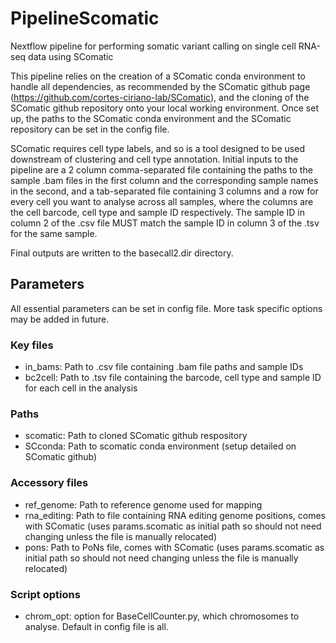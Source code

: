 # PipelineScomatic

Nextflow pipeline for performing somatic variant calling on single cell RNA-seq data using SComatic

This pipeline relies on the creation of a SComatic conda environment to handle all dependencies, as recommended by the SComatic github page (https://github.com/cortes-ciriano-lab/SComatic), and the cloning of the SComatic github repository onto your local working environment. Once set up, the paths to the SComatic conda environment and the SComatic repository can be set in the config file.

SComatic requires cell type labels, and so is a tool designed to be used downstream of clustering and cell type annotation. Initial inputs to the pipeline are a 2 column comma-separated file containing the paths to the sample .bam files in the first column and the corresponding sample names in the second, and a tab-separated file containing 3 columns and a row for every cell you want to analyse across all samples, where the columns are the cell barcode, cell type and sample ID respectively. The sample ID in column 2 of the .csv file MUST match the sample ID in column 3 of the .tsv for the same sample.

Final outputs are written to the basecall2.dir directory.

## Parameters

All essential parameters can be set in config file. More task specific options may be added in future.

### Key files

  *	in_bams: Path to .csv file containing .bam file paths and sample IDs
  * bc2cell: Path to .tsv file containing the barcode, cell type and sample ID for each cell in the analysis

### Paths

  * scomatic: Path to cloned SComatic github respository
  * SCconda: Path to scomatic conda environment (setup detailed on SComatic github)

### Accessory files

  * ref_genome: Path to reference genome used for mapping
  * rna_editing: Path to file containing RNA editing genome positions, comes with SComatic (uses params.scomatic as initial path so should not need changing unless the file is manually relocated)
  * pons: Path to PoNs file, comes with SComatic (uses params.scomatic as initial path so should not need changing unless the file is manually relocated)

### Script options

  * chrom_opt: option for BaseCellCounter.py, which chromosomes to analyse. Default in config file is all.
